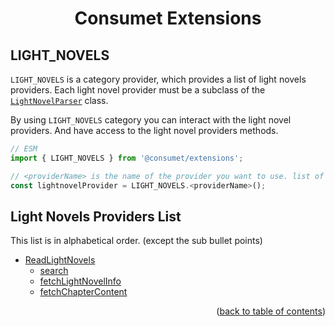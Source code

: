 <h1 align="center">Consumet Extensions</h1>

<h2>LIGHT_NOVELS</h2>

`LIGHT_NOVELS` is a category provider, which provides a list of light novels providers. Each light novel provider must be a subclass of the [`LightNovelParser`](https://github.com/consumet/extensions/blob/master/src/models/lightnovel-parser.ts) class.

By using `LIGHT_NOVELS` category you can interact with the light novel providers. And have access to the light novel providers methods.

```ts
// ESM
import { LIGHT_NOVELS } from '@consumet/extensions';

// <providerName> is the name of the provider you want to use. list of the proivders is below.
const lightnovelProvider = LIGHT_NOVELS.<providerName>();
```


## Light Novels Providers List
This list is in alphabetical order. (except the sub bullet points)

- [ReadLightNovels](../providers/readlightnovels.md)
  - [search](../providers/readlightnovels.md#search)
  - [fetchLightNovelInfo](../providers/readlightnovels.md#fetchlightnovelinfo)
  - [fetchChapterContent](../providers/readlightnovels.md#fetchchaptercontent)


<p align="end">(<a href="https://github.com/consumet/extensions/blob/master/docs">back to table of contents</a>)</p>